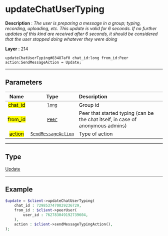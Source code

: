 # updateChatUserTyping

**Description** : *The user is preparing a message in a group; typing, recording, uploading, etc\. This update is valid for 6 seconds\. If no further updates of this kind are received after 6 seconds, it should be considered that the user stopped doing whatever they were doing*

**Layer** : 214

```tl
updateChatUserTyping#83487af0 chat_id:long from_id:Peer action:SendMessageAction = Update;
```

---

## Parameters

| Name | Type | Description |
| :---: | :---: | :--- |
| <mark>chat_id</mark> | [`long`](type/long) | Group id |
| <mark>from_id</mark> | [`Peer`](type/Peer) | Peer that started typing (can be the chat itself, in case of anonymous admins) |
| <mark>action</mark> | [`SendMessageAction`](type/SendMessageAction) | Type of action |

---

## Type

[Update](type/Update)

---

## Example

```php
$update = $client->updateChatUserTyping(
	chat_id : 7298537470029236729,
	from_id : $client->peerUser(
		user_id : 762783049192739604,
	),
	action : $client->sendMessageTypingAction(),
);
```